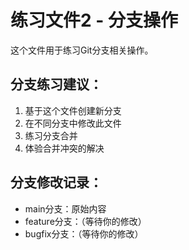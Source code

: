# 练习文件2 - 分支操作

这个文件用于练习Git分支相关操作。

## 分支练习建议：

1. 基于这个文件创建新分支
2. 在不同分支中修改此文件
3. 练习分支合并
4. 体验合并冲突的解决

## 分支修改记录：

- main分支：原始内容
- feature分支：（等待你的修改）
- bugfix分支：（等待你的修改）